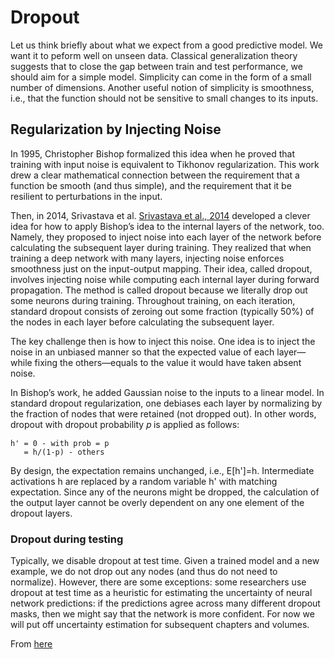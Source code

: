 # Dropout
Let us think briefly about what we expect from a good predictive model. We want it to peform well on unseen data. Classical generalization theory suggests that to
close the gap between train and test performance, we should aim for a simple model. Simplicity can come in the form of a small number of dimensions. 
Another useful notion of simplicity is smoothness, i.e., that the function should not be sensitive to small changes to its inputs.

## Regularization by Injecting Noise
In 1995, Christopher Bishop formalized this idea when he proved that training with input noise is equivalent to Tikhonov regularization. This work drew a clear 
mathematical connection between the requirement that a function be smooth (and thus simple), and the requirement that it be resilient to perturbations in the input.

Then, in 2014, Srivastava et al. [Srivastava et al., 2014](http://www.jmlr.org/papers/volume15/srivastava14a/srivastava14a.pdf) developed a clever idea for how to 
apply Bishop’s idea to the internal layers of the network, too. Namely, they proposed to inject noise into each layer of the network before calculating the 
subsequent layer during training. They realized that when training a deep network with many layers, injecting noise enforces smoothness just on the input-output 
mapping. Their idea, called dropout, involves injecting noise while computing each internal layer during forward propagation.  The method is called dropout because
we literally drop out some neurons during training. Throughout training, on each iteration, standard dropout consists of zeroing out some fraction (typically 50%) 
of the nodes in each layer before calculating the subsequent layer.

The key challenge then is how to inject this noise. One idea is to inject the noise in an unbiased manner so that the expected value of each layer—while fixing the 
others—equals to the value it would have taken absent noise.

In Bishop’s work, he added Gaussian noise to the inputs to a linear model. In standard dropout regularization, one debiases each layer by normalizing by the 
fraction of nodes that were retained (not dropped out). In other words, dropout with dropout probability  𝑝  is applied as follows:
```
h' = 0 - with prob = p
   = h/(1-p) - others
```
By design, the expectation remains unchanged, i.e., E[h']=h. Intermediate activations h are replaced by a random variable h' with matching expectation.
Since any of the neurons might be dropped, the calculation of the output layer cannot be overly dependent on any one element of the dropout layers. 

### Dropout during testing
Typically, we disable dropout at test time. Given a trained model and a new example, we do not drop out any nodes (and thus do not need to normalize). 
However, there are some exceptions: some researchers use dropout at test time as a heuristic for estimating the uncertainty of neural network predictions: 
if the predictions agree across many different dropout masks, then we might say that the network is more confident. For now we will put off uncertainty estimation 
for subsequent chapters and volumes.

From [here](https://d2l.ai/chapter_multilayer-perceptrons/dropout.html)
